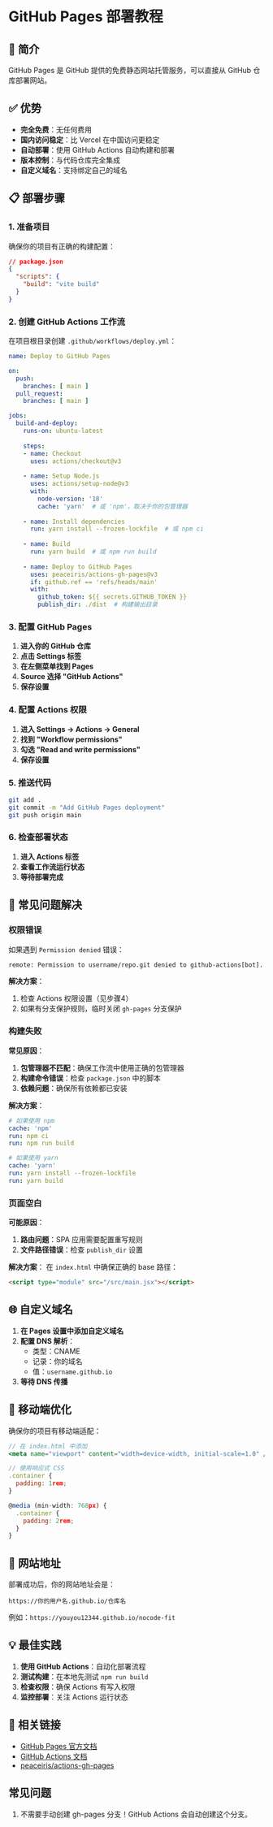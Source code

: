# GitHub Pages 部署教程

## 🚀 简介

GitHub Pages 是 GitHub 提供的免费静态网站托管服务，可以直接从 GitHub 仓库部署网站。

## ✅ 优势

- **完全免费**：无任何费用
- **国内访问稳定**：比 Vercel 在中国访问更稳定
- **自动部署**：使用 GitHub Actions 自动构建和部署
- **版本控制**：与代码仓库完全集成
- **自定义域名**：支持绑定自己的域名

## 📋 部署步骤

### 1. 准备项目

确保你的项目有正确的构建配置：

```json
// package.json
{
  "scripts": {
    "build": "vite build"
  }
}
```

### 2. 创建 GitHub Actions 工作流

在项目根目录创建 `.github/workflows/deploy.yml`：

```yaml
name: Deploy to GitHub Pages

on:
  push:
    branches: [ main ]
  pull_request:
    branches: [ main ]

jobs:
  build-and-deploy:
    runs-on: ubuntu-latest
    
    steps:
    - name: Checkout
      uses: actions/checkout@v3
      
    - name: Setup Node.js
      uses: actions/setup-node@v3
      with:
        node-version: '18'
        cache: 'yarn'  # 或 'npm'，取决于你的包管理器
        
    - name: Install dependencies
      run: yarn install --frozen-lockfile  # 或 npm ci
      
    - name: Build
      run: yarn build  # 或 npm run build
      
    - name: Deploy to GitHub Pages
      uses: peaceiris/actions-gh-pages@v3
      if: github.ref == 'refs/heads/main'
      with:
        github_token: ${{ secrets.GITHUB_TOKEN }}
        publish_dir: ./dist  # 构建输出目录
```

### 3. 配置 GitHub Pages

1. **进入你的 GitHub 仓库**
2. **点击 Settings 标签**
3. **在左侧菜单找到 Pages**
4. **Source 选择 "GitHub Actions"**
5. **保存设置**

### 4. 配置 Actions 权限

1. **进入 Settings → Actions → General**
2. **找到 "Workflow permissions"**
3. **勾选 "Read and write permissions"**
4. **保存设置**

### 5. 推送代码

```bash
git add .
git commit -m "Add GitHub Pages deployment"
git push origin main
```

### 6. 检查部署状态

1. **进入 Actions 标签**
2. **查看工作流运行状态**
3. **等待部署完成**

## 🔧 常见问题解决

### 权限错误

如果遇到 `Permission denied` 错误：

```
remote: Permission to username/repo.git denied to github-actions[bot].
```

**解决方案**：
1. 检查 Actions 权限设置（见步骤4）
2. 如果有分支保护规则，临时关闭 `gh-pages` 分支保护

### 构建失败

**常见原因**：
1. **包管理器不匹配**：确保工作流中使用正确的包管理器
2. **构建命令错误**：检查 `package.json` 中的脚本
3. **依赖问题**：确保所有依赖都已安装

**解决方案**：
```yaml
# 如果使用 npm
cache: 'npm'
run: npm ci
run: npm run build

# 如果使用 yarn
cache: 'yarn'
run: yarn install --frozen-lockfile
run: yarn build
```

### 页面空白

**可能原因**：
1. **路由问题**：SPA 应用需要配置重写规则
2. **文件路径错误**：检查 `publish_dir` 设置

**解决方案**：
在 `index.html` 中确保正确的 base 路径：

```html
<script type="module" src="/src/main.jsx"></script>
```

## 🌐 自定义域名

1. **在 Pages 设置中添加自定义域名**
2. **配置 DNS 解析**：
   - 类型：CNAME
   - 记录：你的域名
   - 值：`username.github.io`
3. **等待 DNS 传播**

## 📱 移动端优化

确保你的项目有移动端适配：

```jsx
// 在 index.html 中添加
<meta name="viewport" content="width=device-width, initial-scale=1.0" />

// 使用响应式 CSS
.container {
  padding: 1rem;
}

@media (min-width: 768px) {
  .container {
    padding: 2rem;
  }
}
```

## 🎯 网站地址

部署成功后，你的网站地址会是：
```
https://你的用户名.github.io/仓库名
```

例如：`https://youyou12344.github.io/nocode-fit`

## 💡 最佳实践

1. **使用 GitHub Actions**：自动化部署流程
2. **测试构建**：在本地先测试 `npm run build`
3. **检查权限**：确保 Actions 有写入权限
4. **监控部署**：关注 Actions 运行状态

## 🔗 相关链接

- [GitHub Pages 官方文档](https://pages.github.com/)
- [GitHub Actions 文档](https://docs.github.com/en/actions)
- [peaceiris/actions-gh-pages](https://github.com/peaceiris/actions-gh-pages) 


## 常见问题

1. 不需要手动创建 gh-pages 分支！GitHub Actions 会自动创建这个分支。